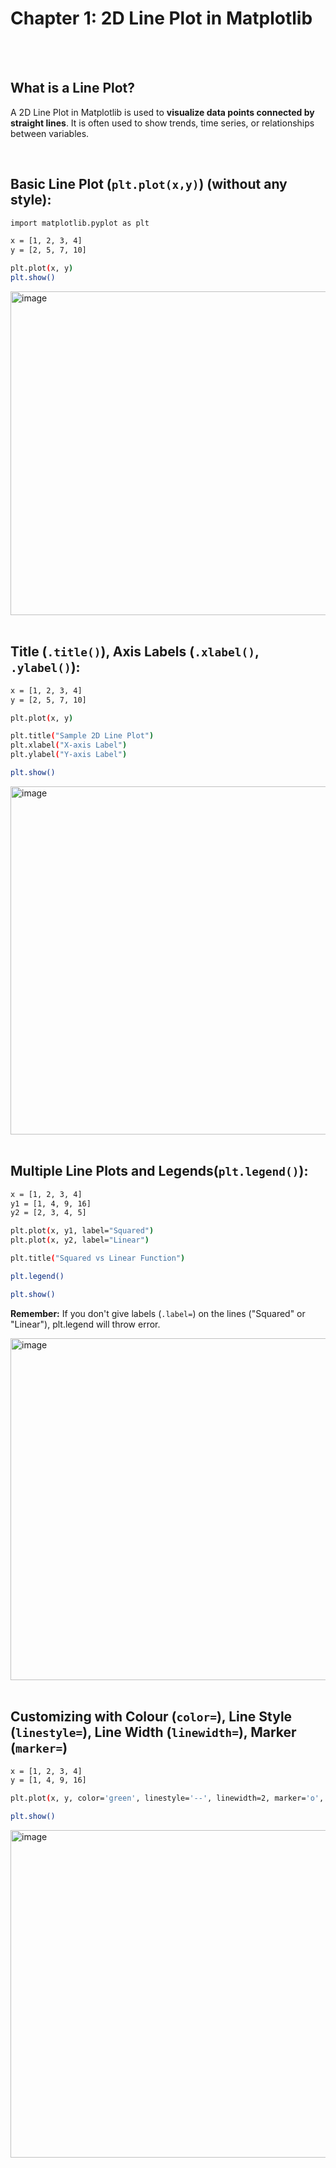 #
# Chapter 1: 2D Line Plot in Matplotlib

<br>
<br>

## What is a Line Plot?
A 2D Line Plot in Matplotlib is used to **visualize data points connected by straight lines**. It is often used to show trends, time series, or relationships between variables.

<br>

## Basic Line Plot (`plt.plot(x,y)`) (without any style):
```bash
import matplotlib.pyplot as plt

x = [1, 2, 3, 4]
y = [2, 5, 7, 10]

plt.plot(x, y)
plt.show()
```
<img width="1463" height="518" alt="image" src="https://github.com/user-attachments/assets/acc150fd-9034-4d63-a21c-abb6665d46bd" />


<br>
<br>

## Title (`.title()`), Axis Labels (`.xlabel()`, `.ylabel()`):
```bash
x = [1, 2, 3, 4]
y = [2, 5, 7, 10]

plt.plot(x, y)

plt.title("Sample 2D Line Plot")
plt.xlabel("X-axis Label")
plt.ylabel("Y-axis Label")

plt.show()
```
<img width="1461" height="557" alt="image" src="https://github.com/user-attachments/assets/e0a20dff-9f1c-400b-92fe-7a00e4131b3a" />

<br>
<br>

## Multiple Line Plots and Legends(`plt.legend()`):
```bash
x = [1, 2, 3, 4]
y1 = [1, 4, 9, 16]
y2 = [2, 3, 4, 5]

plt.plot(x, y1, label="Squared")
plt.plot(x, y2, label="Linear")

plt.title("Squared vs Linear Function")

plt.legend() 

plt.show()
```
**Remember:** If you don't give labels (`.label=`) on the lines ("Squared" or "Linear"), plt.legend will throw error.
<br>

<img width="1456" height="547" alt="image" src="https://github.com/user-attachments/assets/c02f0add-10ed-49ac-8ecb-29a3ddf0d8e3" />


<br>
<br>

## Customizing with Colour (`color=`), Line Style (`linestyle=`), Line Width (`linewidth=`), Marker (`marker=`)
```bash
x = [1, 2, 3, 4]
y = [1, 4, 9, 16]

plt.plot(x, y, color='green', linestyle='--', linewidth=2, marker='o', label='Data Line')

plt.show()
```
<img width="1461" height="524" alt="image" src="https://github.com/user-attachments/assets/77d237e8-9a5f-4198-adcb-6b956e360e5c" />

